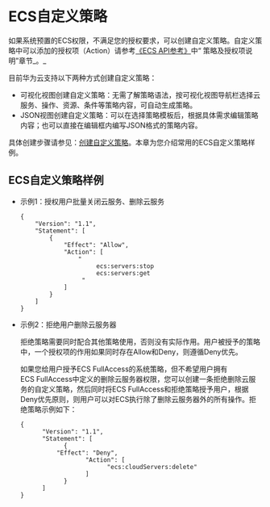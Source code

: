 # ECS自定义策略<a name="ZH-CN_TOPIC_0170265914"></a>

如果系统预置的ECS权限，不满足您的授权要求，可以创建自定义策略。自定义策略中可以添加的授权项（Action）请参考[《ECS API参考》](https://support.huaweicloud.com/api-ecs/zh-cn_topic_0020805967.html)中“ 策略及授权项说明”章节_。_

目前华为云支持以下两种方式创建自定义策略：

-   可视化视图创建自定义策略：无需了解策略语法，按可视化视图导航栏选择云服务、操作、资源、条件等策略内容，可自动生成策略。
-   JSON视图创建自定义策略：可以在选择策略模板后，根据具体需求编辑策略内容；也可以直接在编辑框内编写JSON格式的策略内容。

具体创建步骤请参见：[创建自定义策略](https://support.huaweicloud.com/usermanual-iam/iam_01_0605.html)。本章为您介绍常用的ECS自定义策略样例。

## ECS自定义策略样例<a name="section51981826152017"></a>

-   示例1：授权用户批量关闭云服务、删除云服务

    ```
    { 
        "Version": "1.1", 
        "Statement": [ 
            { 
                "Effect": "Allow", 
                "Action": [ 
                    " 
                         ecs:servers:stop 
                         ecs:servers:get 
                     " 
                ] 
            } 
        ] 
    }
    ```

-   示例2：拒绝用户删除云服务器

    拒绝策略需要同时配合其他策略使用，否则没有实际作用。用户被授予的策略中，一个授权项的作用如果同时存在Allow和Deny，则遵循Deny优先。

    如果您给用户授予ECS FullAccess的系统策略，但不希望用户拥有ECS FullAccess中定义的删除云服务器权限，您可以创建一条拒绝删除云服务的自定义策略，然后同时将ECS FullAccess和拒绝策略授予用户，根据Deny优先原则，则用户可以对ECS执行除了删除云服务器外的所有操作。拒绝策略示例如下：

    ```
    { 
          "Version": "1.1", 
          "Statement": [ 
                { 
    		  "Effect": "Deny", 
                      "Action": [ 
                            "ecs:cloudServers:delete" 
                      ] 
                } 
          ] 
    }
    ```


